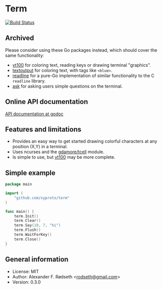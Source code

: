 Term
====

[![Build Status](https://travis-ci.org/xyproto/term.svg?branch=master)](https://travis-ci.org/xyproto/term)

Archived
--------

Please consider using these Go packages instead, which should cover the same functionality:

* [vt100](https://github.com/xyproto/vt100) for coloring text, reading keys or drawing terminal "graphics".
* [textoutput](https://github.com/xyproto/textoutput) for coloring text, with tags like `<blue>`.
* [readline](https://github.com/chzyer/readline) for a pure-Go implementation of similar functionality to the C `readline` library.
* [ask](https://github.com/xyproto/ask) for asking users simple questions on the terminal.


Online API documentation
------------------------

[API documentation at godoc](http://godoc.org/github.com/xyproto/term)

Features and limitations
------------------------

* Provides an easy way to get started drawing colorful characters at any position (X,Y) in a terminal.
* Uses ncurses and the [gdamore/tcell](https://github.com/gdamore/tcell) module.
* Is simple to use, but [vt100](https://github.com/xyproto/vt100) may be more complete.

Simple example
--------------

~~~go
package main

import (
	"github.com/xyproto/term"
)

func main() {
	term.Init()
	term.Clear()
	term.Say(10, 7, "hi")
	term.Flush()
	term.WaitForKey()
	term.Close()
}
~~~

General information
-------------------

* License: MIT
* Author: Alexander F. Rødseth &lt;rodseth@gmail.com&gt;
* Version: 0.3.0
